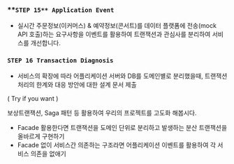### **`STEP 15** Application Event`

- 실시간 주문정보(이커머스) & 예약정보(콘서트)를 데이터 플랫폼에 전송(mock API 호출)하는 요구사항을 이벤트를 활용하여 트랜잭션과 관심사를 분리하여 서비스를 개선합니다.

### **`STEP 16 Transaction Diagnosis`**

- 서비스의 확장에 따라 어플리케이션 서버와 DB를 도메인별로 분리했을때, 트랜잭션 처리의 한계와 대응 방안에 대한 설계 문서 제출



( Try if you want )

보상트랜잭션, Saga 패턴 등 활용하여 우리의 프로젝트를 고도화 해봅시다.

- Facade 활용한다면 트랜잭션을 도메인 단위로 분리하고 발생하는 분산 트랜잭션을 올바르게 구현하기
- Facade 없이 서비스간 의존하는 구조라면 어플리케이션 이벤트를 활용하여 각 서비스 의존을 없애기